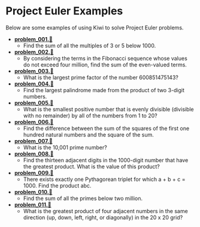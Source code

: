 # Project Euler Examples

Below are some examples of using Kiwi to solve Project Euler problems.

- **[problem_001.🥝](problem_001.🥝)** 
    - Find the sum of all the multiples of 3 or 5 below 1000.
- **[problem_002.🥝](problem_002.🥝)**
    - By considering the terms in the Fibonacci sequence whose values do not exceed four million, find the sum of the even-valued terms.
- **[problem_003.🥝](problem_003.🥝)**
    - What is the largest prime factor of the number 600851475143?
- **[problem_004.🥝](problem_004.🥝)**
    - Find the largest palindrome made from the product of two 3-digit numbers.
- **[problem_005.🥝](problem_005.🥝)**
    - What is the smallest positive number that is evenly divisible (divisible with no remainder) by all of the numbers from 1 to 20?
- **[problem_006.🥝](problem_006.🥝)**
    - Find the difference between the sum of the squares of the first one hundred natural numbers and the square of the sum.
- **[problem_007.🥝](problem_007.🥝)**
    - What is the 10,001 prime number?
- **[problem_008.🥝](problem_008.🥝)**
    - Find the thirteen adjacent digits in the 1000-digit number that have the greatest product. What is the value of this product?
- **[problem_009.🥝](problem_009.🥝)**
    - There exists exactly one Pythagorean triplet for which a + b + c = 1000. Find the product abc.
- **[problem_010.🥝](problem_010.🥝)**
    - Find the sum of all the primes below two million.
- **[problem_011.🥝](problem_011.🥝)**
    - What is the greatest product of four adjacent numbers in the same direction (up, down, left, right, or diagonally) in the 20 x 20 grid?
